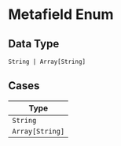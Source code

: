 
# Metafield Enum

## Data Type

`String | Array[String]`

## Cases

| Type |
|  --- |
| `String` |
| `Array[String]` |

